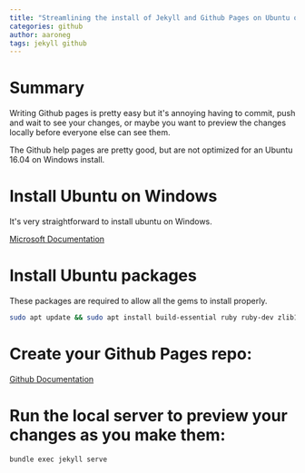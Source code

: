 ```yaml
---
title: "Streamlining the install of Jekyll and Github Pages on Ubuntu on Windows"
categories: github
author: aaroneg
tags: jekyll github
---
```

# Summary 
Writing Github pages is pretty easy but it's annoying having to commit, push and wait to see your changes, or maybe you want to preview the changes locally before everyone else can see them. 

The Github help pages are pretty good, but are not optimized for an Ubuntu 16.04 on Windows install.

# Install Ubuntu on Windows
It's very straightforward to install ubuntu on Windows. 

[Microsoft Documentation](https://docs.microsoft.com/en-us/windows/wsl/install-win10)

# Install Ubuntu packages
These packages are required to allow all the gems to install properly.

```bash
sudo apt update && sudo apt install build-essential ruby ruby-dev zlib1g-dev -y
```

# Create your Github Pages repo:
[Github Documentation](https://help.github.com/articles/setting-up-your-github-pages-site-locally-with-jekyll/)

# Run the local server to preview your changes as you make them:
```bash
bundle exec jekyll serve
```